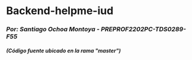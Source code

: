 # Backend-helpme-iud
### ***Por: Santiago Ochoa Montoya - PREPROF2202PC-TDS0289-F55*** 
##### ***(Código fuente ubicado en la rama "master")***  
